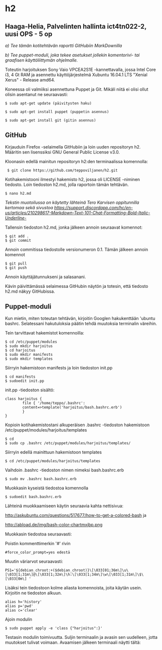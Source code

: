 # h2

## Haaga-Helia, Palvelinten hallinta ict4tn022-2, uusi OPS - 5 op 

*a) Tee tämän kotitehtävän raportti GitHubiin MarkDownilla*

*b) Tee puppet-moduli, joka tekee asetukset jollekin komentorivi- tai graafisen käyttöliittymän ohjelmalle.*

Toteutin harjoituksen Sony Vaio VPCEA2S1E -kannettavalla, jossa Intel Core i3, 4 Gt RAM ja asennettu käyttöjärjestelmä Xubuntu 16.04.1 LTS "Xenial Xerus" - Release amd64.

Koneessa oli valmiiksi asennettuna Puppet ja Git. Mikäli niitä ei olisi ollut olisin asentanut ne seuraavasti:

	$ sudo apt-get update (päivitysten haku)

	$ sudo apt-get install puppet (puppetin asennus)

	$ sudo apt-get install git (gitin asennus)


## GitHub

Kirjauduin Firefox -selaimella GitHubiin ja loin uuden repositoryn h2. Määritin sen lisenssiksi GNU General Public License v3.0.

Kloonasin edellä mainitun repositoryn h2:den terminaalissa komennolla:

	 $ git clone https://github.com/teppoviljanen/h2.git

Kotihakemistooni ilmestyi hakemisto h2, jossa oli LICENSE -niminen tiedosto.
Loin tiedoston h2.md, jolla raportoin tämän tehtävän.

	$ nano h2.md

*Tekstin muotoilussa on käytetty lähteinä Tero Karvisen oppitunnilla kertomaa sekä sivustoa https://support.discordapp.com/hc/en-us/articles/210298617-Markdown-Text-101-Chat-Formatting-Bold-Italic-Underline-*

Tallensin tiedoston h2.md, jonka jälkeen annoin seuraavat komennot:

	$ git add .
	$ git commit

Annoin commitissa tiedostolle versionumeron 0.1. Tämän jälkeen annoin komennot

	$ git pull
	$ git push

Annoin käyttäjätunnukseni ja salasanani.

Kävin päivittämässä selaimessa GitHubin näytön ja totesin, että tiedosto h2.md näkyy GitHubissa.


## Puppet-moduli

Kun mietin, miten toteutan tehtävän, kirjoitin Googlen hakukenttään 'ubuntu bashrc. Selatessani hakutuloksia päätin tehdä muutoksia terminalin väreihin.

Tein tarvittavat hakemistot komennoilla:

	$ cd /etc/puppet/modules
	$ sudo mkdir harjoitus
	$ cd harjoitus
	$ sudo mkdir manifests
	$ sudo mkdir templates

Siirryin hakemistoon manifests ja loin tiedoston init.pp

	$ cd manifests
	$ sudoedit init.pp

init.pp -tiedoston sisältö:

	class harjoitus {  
        	file { '/home/teppo/.bashrc':
        	content=>template('harjoitus/bash.bashrc.erb')
        	}
	}

Kopioin kotihakemistostani alkuperäisen .bashrc -tiedoston hakemistoon /etc/puppet/modules/harjoitus/templates

	$ cd
	$ sudo cp .bashrc /etc/puppet/modules/harjoitus/templates/

Siirryin edellä mainittuun hakemistoon templates

	$ cd /etc/puppet/modules/harjoitus/templates

Vaihdoin .bashrc -tiedoston nimen nimeksi bash.bashrc.erb

	$ sudo mv .bashrc bash.bashrc.erb

Muokkasin kyseistä tiedostoa komennolla

	$ sudoedit bash.bashrc.erb

Lähteinä muokkaamiseen käytin seuraavia kahta nettisivua:

http://askubuntu.com/questions/517677/how-to-get-a-colored-bash ja

http://abload.de/img/bash-color-chartmxjbp.png

Muokkasin tiedostoa seuraavasti:

Poistin kommenttimerkin '#' rivin 

	#force_color_prompt=yes edestä

Muutin väriarvot seuraavasti:

	PS1='${debian_chroot:+($debian_chroot)}\[\033[01;36m\]\u\[\033[1;31m\]@\[\033[1;32m\]\h:\[\033[1;34m\]\w\[\033[1;31m\]\$\[\033[0m\] '

Lisäksi tein tiedostoon kolme aliasta komennoista, joita käytän usein. Kirjoitin ne tiedoston alkuun.

	alias h='history'
	alias p='pwd'
	alias c='clear'

Ajoin modulin

	$ sudo puppet apply -e 'class {"harjoitus":}'

Testasin modulin toimivuutta. Suljin terminaalin ja avasin sen uudelleen, jotta muutokset tulivat voimaan. Avaamisen jälkeen terminaali näytti tältä:


